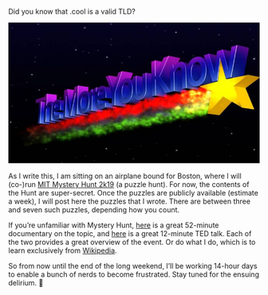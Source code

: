 Did you know that .cool is a valid TLD?

![The more you know!](./the-more-you-know.jpg)

As I write this, I am sitting on an airplane bound for Boston, where I will (co-)run [MIT Mystery Hunt 2k19](http://www.mit.edu/~puzzle/nexthunt.html) (a puzzle hunt). For now, the contents of the Hunt are super-secret. Once the puzzles are publicly available (estimate a week), I will post here the puzzles that I wrote. There are between three and seven such puzzles, depending how you count.

If you’re unfamiliar with Mystery Hunt, [here](https://www.youtube.com/watch?v=J8dqmk4YCQk) is a great 52-minute documentary on the topic, and [here](https://www.youtube.com/watch?v=v4ly_-IIFCQ) is a great 12-minute TED talk. Each of the two provides a great overview of the event. Or do what I do, which is to learn exclusively from [Wikipedia](https://en.wikipedia.org/wiki/MIT_Mystery_Hunt).

So from now until the end of the long weekend, I’ll be working 14-hour days to enable a bunch of nerds to become frustrated. Stay tuned for the ensuing delirium. 🌠
